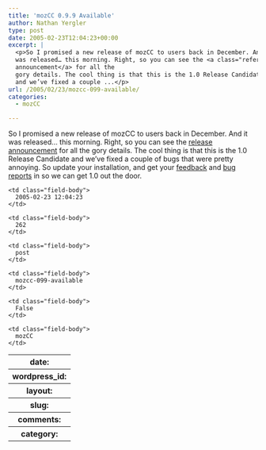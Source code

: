 ```yaml
---
title: 'mozCC 0.9.9 Available'
author: Nathan Yergler
type: post
date: 2005-02-23T12:04:23+00:00
excerpt: |
  <p>So I promised a new release of mozCC to users back in December. And it
  was released… this morning. Right, so you can see the <a class="reference external" href="http://www.yergler.net/projects/mozcc/news">release
  announcement</a> for all the
  gory details. The cool thing is that this is the 1.0 Release Candidate
  and we’ve fixed a couple ...</p>
url: /2005/02/23/mozcc-099-available/
categories:
  - mozCC

---
```

So I promised a new release of mozCC to users back in December. And it was released… this morning. Right, so you can see the [release announcement][1]  for all the gory details. The cool thing is that this is the 1.0 Release Candidate and we’ve fixed a couple of bugs that were pretty annoying. So update your installation, and get your [feedback][2]  and [bug reports][3]  in so we can get 1.0 out the door.

<table class="docutils field-list" frame="void" rules="none">
  <col class="field-name" /> <col class="field-body" /> <tr class="field">
    <th class="field-name">
      date:
    </th>

    <td class="field-body">
      2005-02-23 12:04:23
    </td>
  </tr>

  <tr class="field">
    <th class="field-name">
      wordpress_id:
    </th>

    <td class="field-body">
      262
    </td>
  </tr>

  <tr class="field">
    <th class="field-name">
      layout:
    </th>

    <td class="field-body">
      post
    </td>
  </tr>

  <tr class="field">
    <th class="field-name">
      slug:
    </th>

    <td class="field-body">
      mozcc-099-available
    </td>
  </tr>

  <tr class="field">
    <th class="field-name">
      comments:
    </th>

    <td class="field-body">
      False
    </td>
  </tr>

  <tr class="field">
    <th class="field-name">
      category:
    </th>

    <td class="field-body">
      mozCC
    </td>
  </tr>
</table>

 [1]: http://www.yergler.net/projects/mozcc/news
 [2]: /contact
 [3]: http://mozcc.mozdev.org/bugs.html